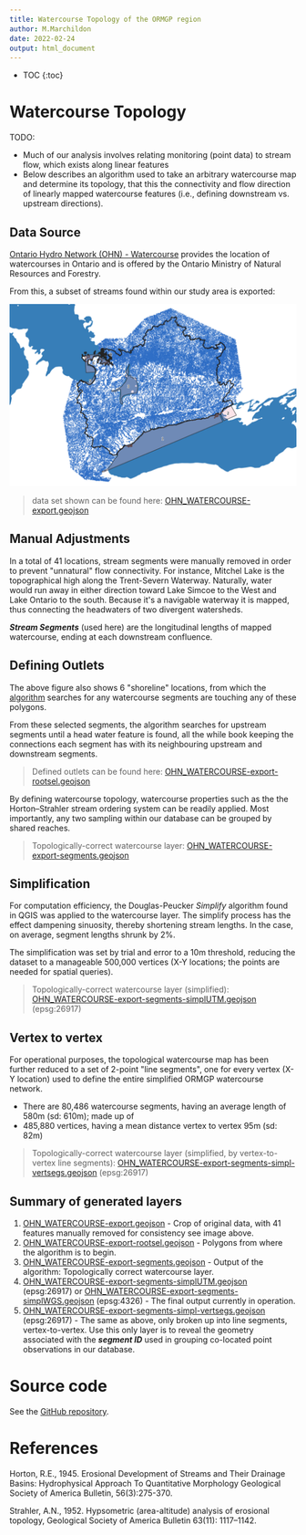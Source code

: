 ```yaml
---
title: Watercourse Topology of the ORMGP region
author: M.Marchildon
date: 2022-02-24
output: html_document
---
```


* TOC
{:toc}

# Watercourse Topology
TODO:
* Much of our analysis involves relating monitoring (point data) to stream flow, which exists along linear features
* Below describes an algorithm used to take an arbitrary watercourse map and determine its topology, that this the connectivity and flow direction of linearly mapped watercourse features (i.e., defining downstream vs. upstream directions).
 

## Data Source

[Ontario Hydro Network (OHN) - Watercourse](https://geohub.lio.gov.on.ca/datasets/a222f2996e7c454f9e8d028aa05995d3_26/about) provides the location of watercourses in Ontario and is offered by the Ontario Ministry of Natural Resources and Forestry.

From this, a subset of streams found within our study area is exported:

![](fig/OHN_WATERCOURSE-export.png)

> data set shown can be found here: [OHN_WATERCOURSE-export.geojson](https://www.dropbox.com/s/a44ohn98h0nkcij/OHN_WATERCOURSE-export.geojson?dl=0)

## Manual Adjustments

In a total of 41 locations, stream segments were manually removed in order to prevent "unnatural" flow connectivity. For instance, Mitchel Lake is the topographical high along the Trent-Severn Waterway. Naturally, water would run away in either direction toward Lake Simcoe to the West and Lake Ontario to the south. Because it's a navigable waterway it is mapped, thus connecting the headwaters of two divergent watersheds.

__*Stream Segments*__ (used here) are the longitudinal lengths of mapped watercourse, ending at each downstream confluence.



## Defining Outlets

The above figure also shows 6 "shoreline" locations, from which the [algorithm](https://github.com/OWRC/drainTopology) searches for any watercourse segments are touching any of these polygons.

From these selected segments, the algorithm searches for upstream segments until a head water feature is found, all the while book keeping the connections each segment has with its neighbouring upstream and downstream segments.

> Defined outlets can be found here: [OHN_WATERCOURSE-export-rootsel.geojson](https://www.dropbox.com/s/djphvjkospckj88/OHN_WATERCOURSE-export-rootsel.geojson?dl=0)

By defining watercourse topology, watercourse properties such as the the Horton–Strahler stream ordering system can be readily applied. Most importantly, any two sampling within our database can be grouped by shared reaches.

> Topologically-correct watercourse layer: [OHN_WATERCOURSE-export-segments.geojson](https://www.dropbox.com/s/0vq92budz1o64pb/OHN_WATERCOURSE-export-segments.geojson?dl=0) 


## Simplification

For computation efficiency, the Douglas-Peucker *Simplify* algorithm found in QGIS was applied to the watercourse layer. The simplify process has the effect dampening sinuosity, thereby shortening stream lengths. In the case, on average, segment lengths shrunk by 2%.

The simplification was set by trial and error to a 10m threshold, reducing the dataset to a manageable 500,000 vertices (X-Y locations; the points are needed for spatial queries).

> Topologically-correct watercourse layer (simplified): [OHN_WATERCOURSE-export-segments-simplUTM.geojson](https://www.dropbox.com/s/u91365p9z32mne8/OHN_WATERCOURSE-export-segments-simplUTM.geojson?dl=0) (epsg:26917)


## Vertex to vertex

For operational purposes, the topological watercourse map has been further reduced to a set of 2-point "line segments", one for every vertex (X-Y location) used to define the entire simplified ORMGP watercourse network.

* There are 80,486 watercourse segments, having an average length of 580m (sd: 610m); made up of
* 485,880 vertices, having a mean distance vertex to vertex 95m (sd: 82m)

> Topologically-correct watercourse layer (simplified, by vertex-to-vertex line segments): [OHN_WATERCOURSE-export-segments-simpl-vertsegs.geojson](https://www.dropbox.com/s/tcrv4wpe9b1oo8j/OHN_WATERCOURSE-export-segments-simpl-vertsegs.geojson?dl=0) (epsg:26917)


## Summary of generated layers

1. [OHN_WATERCOURSE-export.geojson](https://www.dropbox.com/s/a44ohn98h0nkcij/OHN_WATERCOURSE-export.geojson?dl=0) - Crop of original data, with 41 features manually removed for consistency see image above.
1. [OHN_WATERCOURSE-export-rootsel.geojson](https://www.dropbox.com/s/djphvjkospckj88/OHN_WATERCOURSE-export-rootsel.geojson?dl=0) - Polygons from where the algorithm is to begin.
1. [OHN_WATERCOURSE-export-segments.geojson](https://www.dropbox.com/s/0vq92budz1o64pb/OHN_WATERCOURSE-export-segments.geojson?dl=0) - Output of the algorithm: Topologically correct watercourse layer.
1. [OHN_WATERCOURSE-export-segments-simplUTM.geojson](https://www.dropbox.com/s/u91365p9z32mne8/OHN_WATERCOURSE-export-segments-simplUTM.geojson?dl=0) (epsg:26917) or [OHN_WATERCOURSE-export-segments-simplWGS.geojson](https://www.dropbox.com/s/uccllnq3eqnhnd1/OHN_WATERCOURSE-export-segments-simplWGS.geojson?dl=0) (epsg:4326) - The final output currently in operation.
1. [OHN_WATERCOURSE-export-segments-simpl-vertsegs.geojson](https://www.dropbox.com/s/tcrv4wpe9b1oo8j/OHN_WATERCOURSE-export-segments-simpl-vertsegs.geojson?dl=0) (epsg:26917) - The same as above, only broken up into line segments, vertex-to-vertex. Use this only layer is to reveal the geometry associated with the *__segment ID__* used in grouping co-located point observations in our database.


# Source code

See the [GitHub repository](https://github.com/OWRC/drainTopology).



# References

Horton, R.E., 1945. Erosional Development of Streams and Their Drainage Basins: Hydrophysical Approach To Quantitative Morphology Geological Society of America Bulletin, 56(3):275-370.

Strahler, A.N., 1952. Hypsometric (area-altitude) analysis of erosional topology, Geological Society of America Bulletin 63(11): 1117–1142.